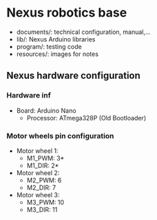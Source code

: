 # Nexus robotics base

- documents/: technical configuration, manual,...
- lib/: Nexus Arduino libraries
- program/: testing code
- resources/: images for notes

## Nexus hardware configuration
### Hardware inf
- Board: Arduino Nano
    - Processor: ATmega328P (Old Bootloader)
### Motor wheels pin configuration
- Motor wheel 1:
    - M1_PWM: 3*
    - M1_DIR: 2*
- Motor wheel 2:
    - M2_PWM: 6
    - M2_DIR: 7
- Motor wheel 3:
    - M3_PWM: 10
    - M3_DIR: 11
